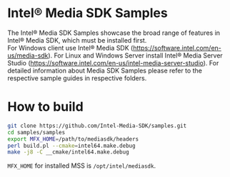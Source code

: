 # Intel® Media SDK Samples
The Intel® Media SDK Samples showcase the broad range of features in Intel® Media SDK, which must be installed first.  
For Windows client use Intel® Media SDK (https://software.intel.com/en-us/media-sdk).  For Linux and Windows Server install Intel® Media Server Studio (https://software.intel.com/en-us/intel-media-server-studio).
For detailed information about Media SDK Samples please refer to the respective sample guides in respective folders.

# How to build
```sh
git clone https://github.com/Intel-Media-SDK/samples.git
cd samples/samples
export MFX_HOME=/path/to/mediasdk/headers
perl build.pl --cmake=intel64.make.debug
make -j8 -C __cmake/intel64.make.debug
```

`MFX_HOME` for installed MSS is `/opt/intel/mediasdk`.
